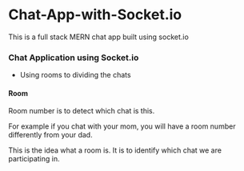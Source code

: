 # Chat-App-with-Socket.io
This is a full stack MERN chat app built using socket.io

### Chat Application using Socket.io

* Using rooms to dividing the chats

#### Room

Room number is to detect which chat is this.

For example if you chat with your mom, you will have a room number differently from your dad.

This is the idea what a room is. It is to identify which chat we are participating in.
